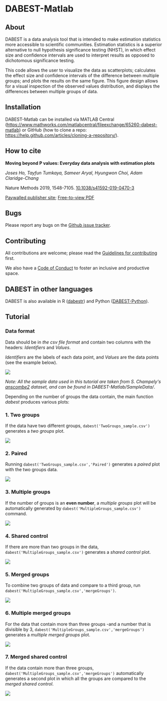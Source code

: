 # DABEST-Matlab

## About

DABEST is a data analysis tool that is intended to make estimation statistics more accessible to scientific communities. Estimation statistics is a superior alternative to null hypothesis significance testing (NHST), in which effect size and confidence intervals are used to interpret results as opposed to dichotomous significance testing.
 
This code allows the user to visualize the data as scatterplots; calculates the effect size and confidence intervals of the difference between multiple groups; and plots the results on the same figure. This figure design allows for a visual inspection of the observed values distribution, and displays the differences between multiple groups of data.

## Installation

DABEST-Matlab can be installed via MATLAB Central (https://www.mathworks.com/matlabcentral/fileexchange/65260-dabest-matlab) or GitHub (how to clone a repo: https://help.github.com/articles/cloning-a-repository/).

## How to cite

**Moving beyond P values: Everyday data analysis with estimation plots**

*Joses Ho, Tayfun Tumkaya, Sameer Aryal, Hyungwon Choi, Adam Claridge-Chang*

Nature Methods 2019, 1548-7105. [10.1038/s41592-019-0470-3](http://dx.doi.org/10.1038/s41592-019-0470-3)

[Paywalled publisher site](https://www.nature.com/articles/s41592-019-0470-3); [Free-to-view PDF](https://rdcu.be/bHhJ4)


## Bugs

Please report any bugs on the [Github issue tracker](https://github.com/ACCLAB/DABEST-Matlab/issues/new).


## Contributing

All contributions are welcome; please read the [Guidelines for contributing](https://github.com/ACCLAB/DABEST-Matlab/blob/master/CONTRIBUTING.md) first.

We also have a [Code of Conduct](https://github.com/ACCLAB/DABEST-Matlab/blob/master/CODE_OF_CONDUCT.md) to foster an inclusive and productive space.



## DABEST in other languages

DABEST is also available in R ([dabestr](https://github.com/ACCLAB/dabestr)) and Python ([DABEST-Python](https://github.com/ACCLAB/DABEST-Python)).


## Tutorial

### Data format

Data should be in *the csv file format* and contain two columns with the headers: *Identifiers* and *Values*.

*Identifiers* are the labels of each data point, and *Values* are the data points (see the example below).

![](https://github.com/ACCLAB/DABEST-Matlab/blob/master/SampleData/DataFormat.png)

*Note: All the sample data used in this tutorial are taken from S. Champely's  [anscombe2](https://www.rdocumentation.org/packages/PairedData/versions/0.9.9/topics/anscombe2) dataset, and can be found in DABEST-Matlab/SampleData/*.

Depending on the number of groups the data contain, the main function *dabest* produces various plots:

### 1. Two groups

If the data have two different groups, `dabest('TwoGroups_sample.csv')` generates a *two groups* plot.

![](https://github.com/ACCLAB/DABEST-Matlab/blob/master/SampleData/IndividualGroups/TwoGroups_sample.png)

### 2. Paired

Running `dabest('TwoGroups_sample.csv','Paired')` generates a *paired* plot with the two groups data.

![](https://github.com/ACCLAB/DABEST-Matlab/blob/master/SampleData/IndividualGroups/TwoGroupsPaired_sample.png)

### 3. Multiple groups

If the number of groups is an **even number**, a *multiple groups* plot will be automatically generated by `dabest('MultipleGroups_sample.csv')` command.  

![](https://github.com/ACCLAB/DABEST-Matlab/blob/master/SampleData/IndividualGroups/MultipleGroups.png)

### 4. Shared control

If there are more than two groups in the data, `dabest('MultipleGroups_sample.csv')` generates a *shared control* plot.

![](https://github.com/ACCLAB/DABEST-Matlab/blob/master/SampleData/IndividualGroups/SharedControls.png)

### 5. Merged groups

To combine two groups of data and compare to a third group, run `dabest('MultipleGroups_sample.csv','mergeGroups')`.

![](https://github.com/ACCLAB/DABEST-Matlab/blob/master/SampleData/MergedGroups/MergedGroups.png)

### 6. Multiple merged groups

For the data that contain more than three groups -and a number that is divisible by 3, `dabest('MultipleGroups_sample.csv','mergeGroups')` generates a *multiple merged groups* plot.

![](https://github.com/ACCLAB/DABEST-Matlab/blob/master/SampleData/MergedGroups/MultipleMergedGroups.png)

### 7. Merged shared control

If the data contain more than three groups, `dabest('MultipleGroups_sample.csv','mergeGroups')` automatically generates a second plot in which all the groups are compared to the *merged shared control*.

![](https://github.com/ACCLAB/DABEST-Matlab/blob/master/SampleData/MergedGroups/MergedSharedControl.png)

